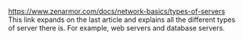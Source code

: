 https://www.zenarmor.com/docs/network-basics/types-of-servers<br/>
This link expands on the last article and explains all the different types <br/>
of server there is. For example, web servers and database servers.
